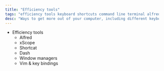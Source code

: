```yaml
---
title: "Efficiency tools"
tags: "efficiency tools keyboard shortcuts command line terminal alfred xscope shortcat dash window managers vim keybindings"
desc: "Ways to get more out of your computer, including different keyboard-based tools."
---
```


- Efficiency tools
  - Alfred
  - xScope
  - Shortcat
  - Dash
  - Window managers
  - Vim & key bindings
